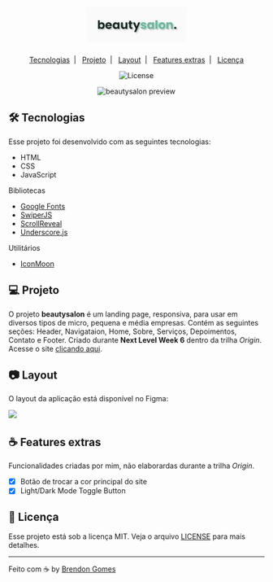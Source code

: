 <h1 align="center">
    <img src=".github/beautysalon.JPG" alt="beautysalon">
</h1>

<p align="center">
    <a href="#-tecnologias">Tecnologias</a>&nbsp;&nbsp;|&nbsp;&nbsp;
    <a href="#-projeto">Projeto</a>&nbsp;&nbsp;|&nbsp;&nbsp;
    <a href="#-layout">Layout</a>&nbsp;&nbsp;|&nbsp;&nbsp;
    <a href="#-features">Features extras</a>&nbsp;&nbsp;|&nbsp;&nbsp;
    <a href="#-licença">Licença</a>
</p>

<p align="center">
    <img alt="License" src="https://img.shields.io/badge/license-MIT-green">
</p>

<p align="center">
    <img src=".github/beautysalonpreview.gif" alt="beautysalon preview">
</p>

## 🛠 Tecnologias

Esse projeto foi desenvolvido com as seguintes tecnologias:

- HTML
- CSS
- JavaScript

Bibliotecas

- [Google Fonts](https://fonts.google.com/)
- [SwiperJS](https://swiperjs.com/)
- [ScrollReveal](https://scrollrevealjs.org/)
- [Underscore.js](https://underscorejs.org/)

Utilitários

- [IconMoon](https://icomoon.io/)

## 💻 Projeto

O projeto **beautysalon** é um landing page, responsiva, para usar em diversos tipos de micro, pequena e média empresas. Contém as seguintes seções: Header, Navigataion, Home, Sobre, Serviços, Depoimentos, Contato e Footer. Criado durante **Next Level Week 6** dentro da trilha *Origin*.
Acesse o site [clicando aqui](https://brendon3578.github.io/beautysalon/).

## 📷 Layout

O layout da aplicação está disponível no Figma:

[<img src="https://img.shields.io/badge/Acessar%20layout-Figma-blue">](https://www.figma.com/file/YJ21RnZoelU6tthwExzMVP/Origin-Six)

## ☕ Features extras

Funcionalidades criadas por mim, não elaborardas durante a trilha *Origin*.

- [x] Botão de trocar a cor principal do site
- [x] Light/Dark Mode Toggle Button

## 📝 Licença

Esse projeto está sob a licença MIT. Veja o arquivo [LICENSE](.github/LICENSE.md) para mais detalhes.

---

Feito com ☕ by [Brendon Gomes](https://github.com/Brendon3578)

